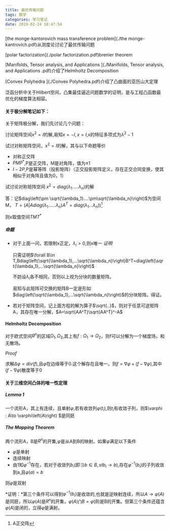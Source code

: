 ```yaml
---
title: 最优传输问题
tags: 数学
categories: 学习笔记
date: 2019-02-24 18:47:54
---
```


<script type="text/x-mathjax-config">
  MathJax.Hub.Config({tex2jax: {inlineMath: [['$','$'], ['\\(','\\)']]}});
</script>
<script type="text/javascript" async
  src="https://wujilingfeng.top/MathJax/MathJax.js?config=TeX-AMS_CHTML">
</script>


<!--more-->

[the monge-kantorovich mass transference problem](./the monge-kantrovich.pdf)从测度论讨论了最优传输问题

[polar factorization](./polar factorization.pdf)brenier theorem

[Manifolds, Tensor analysis, and Applications ](./Manifolds, Tensor analysis, and Applications .pdf)介绍了Helmholtz Decomposition

[Convex Polyhedra ](./Convex Polyhedra.pdf)介绍了凸曲面的亚历山大定理

泛函分析中关于Hilbert空间，凸集最佳逼近问题数学的证明，是与工程凸函数最优化的梯度算法相容。

#### 关于极分解笔记如下：

关于矩阵极分解，我们先讨论几个问题：

讨论矩阵空间$x^2=I$的解,易知$x=-I,x=I,$x的特征多项式为$\lambda^2-1$

试讨对称矩阵空间，$x^2=I$的解，其与以下命题等价

* 对称正交阵
* $PMP^*$,P是正交阵，M是对角阵，值为$\pm 1$
* $I-2P$,P是幂等阵（投影矩阵）（正交投影矩阵定义，存在正交合同变换，使其相似于对角阵且值为0，1）

试讨论对称矩阵空间 $x^2=diag\left(\lambda_1.....\lambda_n\right)$的解

答：记$diag\left(\pm \sqrt{\lambda_1}....\pm\sqrt{\lambda_n}\right)$为空间M，
$T=\left(A|Adiag\left(\lambda_1......\lambda_n\right)A^T=diag\left(\lambda_1...\lambda_n\right)\right)$[^1]

则x取值空间$TMT^*$

[^1]: A正交阵

##### 命题

* 对于上面一问，若限制x正定，$\lambda_i> 0$,则x唯一
  *证明*  

  只需证明$\forall B\in T,Bdiag\left(\sqrt{\lambda_1},...\sqrt{\lambda_n}\right)B^T=diag\left(\sqrt{\lambda_1},...\sqrt{\lambda_n}\right)$

  不妨设$\lambda_i$各不相同，否则以上视为分块的数量矩阵。

  易知与此矩阵可交换的矩阵B一定是形如$diag\left(\sqrt{\lambda_1},...\sqrt{\lambda_n}\right)$的分块矩阵。得证。

* 若对于矩阵空间，记上面方程的解为算子$\sqrt{..}$，则对于任意可逆矩阵A，其存在唯一分解，$A=\sqrt{AA^T}\sqrt{AA^T}^-A$

#### Helmholtz Decomposition

对于欧式空间$R^n$的区域$\Omega_1,\Omega_2$,其上有$f:\Omega_1\to\Omega_2$，则f可以分解为一个梯度场，和无散场。

*Proof*

求解$\Delta \varphi=div\left(f\right)$,且$\varphi$在边缘等于0.这个解存在且唯一。则$f=\nabla \varphi+\left(f-\nabla \varphi\right)$,其中$\left(f-\nabla \varphi\right)$散度等于0

#### 关于三维空间凸体的唯一性定理

##### Lemma 1

一个流形A，其上有连续，且单射$\varphi$,若有收敛列$\varphi\left(t_i\right),$则$t_i$有收敛子列，则$\varphi : A\to \varphi\left(A\right) $是同胚

##### The Mapping Theorem

两个流形A，B是$R^n$的开集,$\varphi$是从A到B的映射。如果$\varphi$满足以下条件

* $\varphi$是单射
* 连续映射
* 由1知$\varphi^{-1}$存在，若对于收敛列$b_i$(即$\exists b\in B,st b_i\to b$),存在$\varphi^{-1}\left(b_i\right)$的子列收敛到a,且$\varphi\left(a\right)=b$

则$\varphi$是双射

*证明：*第三个条件可以得到$\varphi^{-1}\left(b_i\right)$是收敛的,也就是逆映射连续，所以$A\to \varphi\left(A\right)$是同胚，所以$\varphi\left(A\right)$是$R^n$的开集，$\varphi\left(A\right)\bigcap B=\varphi\left(B\right)$是B的开集。但第三个条件还蕴含$\varphi\left(A\right)$是闭的，立得$\varphi$是满射。

